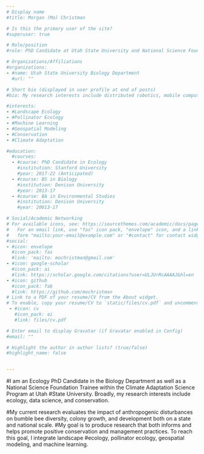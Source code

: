 ```yaml
---
# Display name
#title: Morgan (Mo) Christman

# Is this the primary user of the site?
#superuser: true

# Role/position
#role: PhD Candidate at Utah State University and National Science Foundation Climate Adaptation Science Trainee

# Organizations/Affiliations
#organizations:
- #name: Utah State University Biology Department
  #url: ""

# Short bio (displayed in user profile at end of posts)
#bio: My research interests include distributed robotics, mobile computing and programmable matter.

#interests:
- #Landscape Ecology
- #Pollinator Ecology
- #Machine Learning
- #Geospatial Modeling 
- #Conservation 
- #Climate Adaptation

#education:
  #courses:
  - #course: PhD Candidate in Ecology
    #institution: Stanford University
    #year: 2017-22 (Anticipated)
  - #course: BS in Biology
    #institution: Denison University
    #year: 2013-17
  - #course: BA in Environmental Studies
    #institution: Denison University
    #year: 20013-17

# Social/Academic Networking
# For available icons, see: https://sourcethemes.com/academic/docs/page-builder/#icons
#   For an email link, use "fas" icon pack, "envelope" icon, and a link in the
#   form "mailto:your-email@example.com" or "#contact" for contact widget.
#social:
- #icon: envelope
  #icon_pack: fas
  #link: 'mailto: mochristman@gmail.com'
- #icon: google-scholar
  #icon_pack: ai
  #link: https://scholar.google.com/citations?user=ULJUrRcAAAAJ&hl=en
- #icon: github
  #icon_pack: fab
  #link: https://github.com/mochristman
# Link to a PDF of your resume/CV from the About widget.
# To enable, copy your resume/CV to `static/files/cv.pdf` and uncomment the lines below.
 - #icon: cv
   #icon_pack: ai
   #link: files/cv.pdf

# Enter email to display Gravatar (if Gravatar enabled in Config)
#email: ""

# Highlight the author in author lists? (true/false)
#highlight_name: false


---
```


#I am an Ecology PhD Candidate in the Biology Department as well as a National Science Foundation Trainee within the Climate Adaptation Science Program at Utah #State University. Broadly, my research interests include ecology, data science, and conservation. 

#My current research evaluates the impact of anthropogenic disturbances on bumble bee diversity, colony growth, and development both on a state and national scale. #My goal is to produce research that both informs and helps promote positive conservation and management practices. To reach this goal, I integrate landscape #ecology, pollinator ecology, geospatial modeling, and machine learning.


